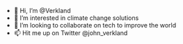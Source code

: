 - 👋 Hi, I’m @Verkland
- 👀 I’m interested in climate change solutions
- 💞️ I’m looking to collaborate on tech to improve the world
- 📫 Hit me up on Twitter @john_verkland

<!---
Verkland/Verkland is a ✨ special ✨ repository because its `README.md` (this file) appears on your GitHub profile.
You can click the Preview link to take a look at your changes.
--->
